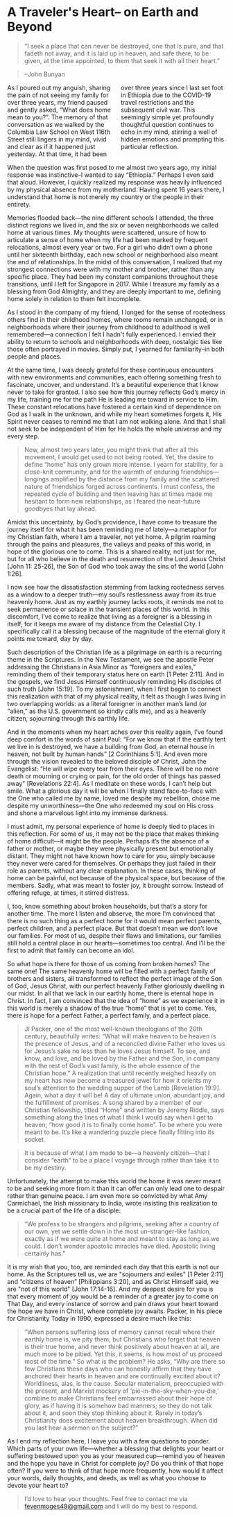 # A Traveler's Heart– on Earth and Beyond

> “I seek a place that can never be destroyed, one that is pure, and that fadeth not away, and it is laid up in heaven, and safe there, to be given, at the time appointed, to them that seek it with all their heart.”

> –John Bunyan
<div style="column-count: 2; column-gap: 20px;">
  As I poured out my anguish, sharing the pain of not seeing my family for over three years, my friend paused and gently asked, “What does home mean to you?”. The memory of that conversation as we walked by the Columbia Law School on West 116th Street still lingers in my mind, vivid and clear as if it happened just yesterday. At that time, it had been over three years since I last set foot in Ethiopia due to the COVID-19 travel restrictions and the subsequent civil war. This seemingly simple yet profoundly thoughtful question continues to echo in my mind, stirring a well of hidden emotions and prompting this particular reflection. 

</div>

When the question was first posed to me almost two years ago, my initial response was instinctive–I wanted to say “Ethiopia.” Perhaps I even said that aloud. However, I quickly realized my response was heavily influenced by my physical absence from my motherland. Having spent 16 years there, I understand that home is not merely my country or the people in their entirety. 

Memories flooded back—the nine different schools I attended, the three distinct regions we lived in, and the six or seven neighborhoods we called home at various times. My thoughts were scattered, unsure of how to articulate a sense of home when my life had been marked by frequent relocations, almost every year or two. For a girl who didn’t own a phone until her sixteenth birthday, each new school or neighborhood also meant the end of relationships. In the midst of this conversation, I realized that my strongest connections were with my mother and brother, rather than any specific place. They had been my constant companions throughout these transitions, until I left for Singapore in 2017. While I treasure my family as a blessing from God Almighty, and they are deeply important to me, defining home solely in relation to them felt incomplete.

As I stood in the company of my friend, I longed for the sense of rootedness others find in their childhood homes, where rooms remain unchanged, or in neighborhoods where their journey from childhood to adulthood is well remembered—a connection I felt I hadn't fully experienced. I envied their ability to return to schools and neighborhoods with deep, nostalgic ties like those often portrayed in movies. Simply put, I yearned for familiarity–in both people and places.

At the same time, I was deeply grateful for these continuous encounters with new environments and communities, each offering something fresh to fascinate, uncover, and understand. It’s a beautiful experience that I know never to take for granted. I also see how this journey reflects God’s mercy in my life, training me for the path He is leading me toward in service to Him. These constant relocations have fostered a certain kind of dependence on God as I walk in the unknown, and while my heart sometimes forgets it, His Spirit never ceases to remind me that I am not walking alone. And that I shall not seek to be independent of Him for He holds the whole universe and my every step. 

> Now, almost two years later, you might think that after all this movement, I would get used to not being rooted. Yet, the desire to define “home” has only grown more intense. I yearn for stability, for a close-knit community, and for the warmth of enduring friendships—longings amplified by the distance from my family and the scattered nature of friendships forged across continents. I must confess, the repeated cycle of building and then leaving has at times made me hesitant to form new relationships, as I feared the near-future goodbyes that lay ahead.

Amidst this uncertainty, by God’s providence, I have come to treasure the journey itself for what it has been reminding me of lately—a metaphor for my Christian faith, where I am a traveler, not yet home. A pilgrim roaming through the pains and pleasures, the valleys and peaks of this world, in hope of the glorious one to come. This is a shared reality, not just for me, but for all who believe in the death and resurrection of the Lord Jesus Christ [John 11: 25-26], the Son of God who took away the sins of the world [John 1:26]. 

I now see how the dissatisfaction stemming from lacking rootedness serves as a window to a deeper truth—my soul’s restlessness away from its true heavenly home. Just as my earthly journey lacks roots, it reminds me not to seek permanence or solace in the transient places of this world. In this discomfort, I’ve come to realize that living as a foreigner is a blessing in itself, for it keeps me aware of my distance from the Celestial City. I specifically call it a blessing because of the magnitude of the eternal glory it points me toward, day by day. 

Such description of the Christian life as a pilgrimage on earth is a recurring theme in the Scriptures. In the New Testament, we see the apostle Peter addressing the Christians in Asia Minor as “foreigners and exiles,” reminding them of their temporary status here on earth [1 Peter 2:11]. And in the gospels, we find Jesus Himself continuously reminding His disciples of such truth [John 15:19]. To my astonishment, when I first began to connect this realization with that of my physical reality, it felt as though I was living in two overlapping worlds: as a literal foreigner in another man’s land (or “alien,” as the U.S. government so kindly calls me), and as a heavenly citizen, sojourning through this earthly life.

And in the moments when my heart aches over this reality again, I’ve found deep comfort in the words of saint Paul: “For we know that if the earthly tent we live in is destroyed, we have a building from God, an eternal house in heaven, not built by human hands” [2 Corinthians 5:1]. And even more through the vision revealed to the beloved disciple of Christ, John the Evangelist: “He will wipe every tear from their eyes. There will be no more death or mourning or crying or pain, for the old order of things has passed away” [Revelations 22:4]. 
As I meditate on these words, I can’t help but smile. What a glorious day it will be when I finally stand face-to-face with the One who called me by name, loved me despite my rebellion, chose me despite my unworthiness—the One who redeemed my soul on His cross and shone a marvelous light into my immense darkness.

I must admit, my personal experience of home is deeply tied to places in this reflection. For some of us, it may not be the place that makes thinking of home difficult—it might be the people. Perhaps it’s the absence of a father or mother, or maybe they were physically present but emotionally distant. They might not have known how to care for you, simply because they never were cared for themselves. Or perhaps they just failed in their role as parents, without any clear explanation. In these cases, thinking of home can be painful, not because of the physical space, but because of the members. Sadly, what was meant to foster joy, it brought sorrow. Instead of offering refuge, at times, it stirred distress.

I, too, know something about broken households, but that’s a story for another time. The more I listen and observe, the more I’m convinced that there is no such thing as a perfect home for it would mean perfect parents, perfect children, and a perfect place. But that doesn’t mean we don’t love our families. For most of us, despite their flaws and limitations, our families still hold a central place in our hearts—sometimes too central. And I’ll be the first to admit that family can become an idol.

So what hope is there for those of us coming from broken homes? The same one! The same heavenly home will be filled with a perfect family of brothers and sisters, all transformed to reflect the perfect image of the Son of God, Jesus Christ, with our perfect heavenly Father gloriously dwelling in our midst. In all that we lack in our earthly home, there is eternal hope in Christ. In fact, I am convinced that the idea of “home” as we experience it in this world is merely a shadow of the true “home” that is yet to come. Yes, there is hope for a perfect Father, a perfect family, and a perfect place.

> JI Packer, one of the most well-known theologians of the 20th century, beautifully writes:
>  “What will make heaven to be heaven is the presence of Jesus, and of a reconciled divine Father who loves us for Jesus’s sake no less than he loves Jesus himself. To see, and know, and love, and be loved by the Father and the Son, in company with the rest of God’s vast family, is the whole essence of the Christian hope.”
A realization that until recently weighed heavily on my heart has now become a treasured jewel for how it orients my soul’s attention to the wedding supper of the Lamb [Revelation 19:9]. Again, what a day it will be! A day of ultimate union, abundant joy, and the fulfillment of promises. A song shared by a member of our Christian fellowship, titled “Home” and written by Jeremy Riddle, says something along the lines of what I think I would say when I get to heaven; “how good it is to finally come home”. To be where you were meant to be. It’s like a wandering puzzle piece finally fitting into its socket.

> It is because of what I am made to be—a heavenly citizen—that I consider “earth” to be a place I voyage through rather than take it to be my destiny. 

Unfortunately, the attempt to make this world the home it was never meant to be and seeking more from it than it can offer can only lead one to despair rather than genuine peace. I am even more so convicted by what Amy Carmichael, the Irish missionary to India, wrote insisting this realization to be a crucial part of the life of a disciple:

> “We profess to be strangers and pilgrims, seeking after a country of our own, yet we settle down in the most un-stranger-like fashion, exactly as if we were quite at home and meant to stay as long as we could. I don't wonder apostolic miracles have died. Apostolic living certainly has.” 

It is my wish that you, too, are reminded each day that this earth is not our home. As the Scriptures tell us, we are "sojourners and exiles" [1 Peter 2:11] and “citizens of heaven” [Philippians 3:20], and as Christ Himself said, we are "not of this world" [John 17:14-16]. And my deepest desire for you is that every moment of joy would be a reminder of a greater joy to come on That Day, and every instance of sorrow and pain draws your heart toward the hope we have in Christ, where complete joy awaits. Packer, in his piece for Christianity Today in 1990, expressed a desire much like this:

> “When persons suffering loss of memory cannot recall where their earthly home is, we pity them; but Christians who forget that heaven is their true home, and never think positively about heaven at all, are much more to be pitied. Yet this, it seems, is how most of us proceed most of the time.” So what is the problem? He asks, “Why are there so few Christians these days who can honestly affirm that they have anchored their hearts in heaven and are continually excited about it? Worldliness, alas, is the cause. Secular materialism, preoccupied with the present, and Marxist mockery of ‘pie-in-the-sky-when-you-die,’ combine to make Christians feel embarrassed about their hope of glory, as if having it is somehow bad manners; so they do not talk about it, and soon they stop thinking about it. Rarely in today’s Christianity does excitement about heaven breakthrough. When did you last hear a sermon on the subject?”

As I end my reflection here, I leave you with a few questions to ponder. Which parts of your own life—whether a blessing that delights your heart or suffering bestowed upon you as your measured cup—remind you of heaven and the hope you have in Christ for complete joy? Do you think of that hope often? If you were to think of that hope more frequently, how would it affect your words, daily thoughts, and deeds, as well as what you choose to devote your heart to?

> I’d love to hear your thoughts. 
> Feel free to contact me via fevenmoges49@gmail.com and I will do my best to respond. 



